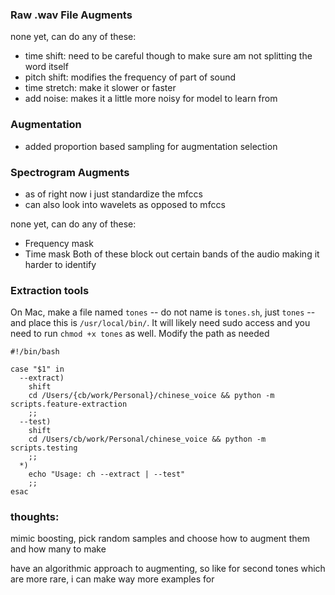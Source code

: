 ### Raw .wav File Augments
none yet, can do any of these:
- time shift: need to be careful though to make sure am not splitting the word itself
- pitch shift: modifies the frequency of part of sound
- time stretch: make it slower or faster
- add noise: makes it a little more noisy for model to learn from

### Augmentation
- added proportion based sampling for augmentation selection


### Spectrogram Augments
- as of right now i just standardize the mfccs
- can also look into wavelets as opposed to mfccs

none yet, can do any of these:
- Frequency mask
- Time mask
Both of these block out certain bands of the audio making it harder to identify


### Extraction tools 
On Mac, make a file named `tones` -- do not name is `tones.sh`, just `tones` -- and place this is `/usr/local/bin/`. It will likely need sudo access and you need to run `chmod +x tones` as well. Modify the path as needed

```
#!/bin/bash

case "$1" in
  --extract)
    shift
    cd /Users/{cb/work/Personal}/chinese_voice && python -m scripts.feature-extraction
    ;;
  --test)
    shift
    cd /Users/cb/work/Personal/chinese_voice && python -m scripts.testing
    ;;
  *)
    echo "Usage: ch --extract | --test"
    ;;
esac
```



### thoughts:

mimic boosting, pick random samples and choose how to augment them and how many to make

have an algorithmic approach to augmenting, so like for second tones which are more rare, i can make way more examples for